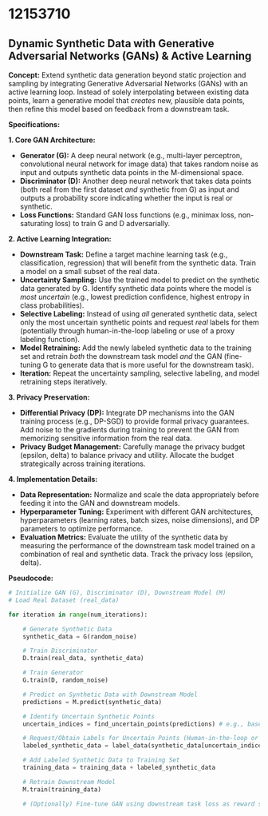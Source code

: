 # 12153710

## Dynamic Synthetic Data with Generative Adversarial Networks (GANs) & Active Learning

**Concept:** Extend synthetic data generation beyond static projection and sampling by integrating Generative Adversarial Networks (GANs) with an active learning loop.  Instead of solely interpolating between existing data points, learn a generative model that *creates* new, plausible data points, then refine this model based on feedback from a downstream task.

**Specifications:**

**1. Core GAN Architecture:**

*   **Generator (G):** A deep neural network (e.g., multi-layer perceptron, convolutional neural network for image data) that takes random noise as input and outputs synthetic data points in the M-dimensional space.
*   **Discriminator (D):** Another deep neural network that takes data points (both real from the first dataset *and* synthetic from G) as input and outputs a probability score indicating whether the input is real or synthetic.
*   **Loss Functions:** Standard GAN loss functions (e.g., minimax loss, non-saturating loss) to train G and D adversarially.

**2. Active Learning Integration:**

*   **Downstream Task:** Define a target machine learning task (e.g., classification, regression) that will benefit from the synthetic data. Train a model on a small subset of the real data.
*   **Uncertainty Sampling:** Use the trained model to predict on the synthetic data generated by G. Identify synthetic data points where the model is *most uncertain* (e.g., lowest prediction confidence, highest entropy in class probabilities).
*   **Selective Labeling:**  Instead of using *all* generated synthetic data, select only the most uncertain synthetic points and request *real* labels for them (potentially through human-in-the-loop labeling or use of a proxy labeling function).
*   **Model Retraining:** Add the newly labeled synthetic data to the training set and retrain *both* the downstream task model *and* the GAN (fine-tuning G to generate data that is more useful for the downstream task).
*   **Iteration:** Repeat the uncertainty sampling, selective labeling, and model retraining steps iteratively.

**3.  Privacy Preservation:**

*   **Differential Privacy (DP):**  Integrate DP mechanisms into the GAN training process (e.g., DP-SGD) to provide formal privacy guarantees. Add noise to the gradients during training to prevent the GAN from memorizing sensitive information from the real data.
*   **Privacy Budget Management:**  Carefully manage the privacy budget (epsilon, delta) to balance privacy and utility.  Allocate the budget strategically across training iterations.

**4.  Implementation Details:**

*   **Data Representation:** Normalize and scale the data appropriately before feeding it into the GAN and downstream models.
*   **Hyperparameter Tuning:**  Experiment with different GAN architectures, hyperparameters (learning rates, batch sizes, noise dimensions), and DP parameters to optimize performance.
*   **Evaluation Metrics:** Evaluate the utility of the synthetic data by measuring the performance of the downstream task model trained on a combination of real and synthetic data. Track the privacy loss (epsilon, delta).



**Pseudocode:**

```python
# Initialize GAN (G), Discriminator (D), Downstream Model (M)
# Load Real Dataset (real_data)

for iteration in range(num_iterations):

    # Generate Synthetic Data
    synthetic_data = G(random_noise)

    # Train Discriminator
    D.train(real_data, synthetic_data)

    # Train Generator
    G.train(D, random_noise)

    # Predict on Synthetic Data with Downstream Model
    predictions = M.predict(synthetic_data)

    # Identify Uncertain Synthetic Points
    uncertain_indices = find_uncertain_points(predictions) # e.g., based on prediction entropy

    # Request/Obtain Labels for Uncertain Points (Human-in-the-loop or Proxy Labeling)
    labeled_synthetic_data = label_data(synthetic_data[uncertain_indices])

    # Add Labeled Synthetic Data to Training Set
    training_data = training_data + labeled_synthetic_data

    # Retrain Downstream Model
    M.train(training_data)

    # (Optionally) Fine-tune GAN using downstream task loss as reward signal
```